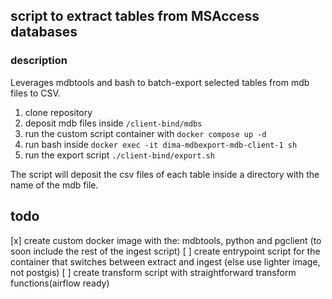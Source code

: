 ## script to extract tables from MSAccess databases

### description
Leverages mdbtools and bash to batch-export selected tables from mdb files to CSV.

1. clone repository
2. deposit mdb files inside `/client-bind/mdbs`
3. run the custom script container with `docker compose up -d`
4. run bash inside `docker exec -it dima-mdbexport-mdb-client-1 sh`
5. run the export script `./client-bind/export.sh`

The script will deposit the csv files of each table inside a directory with the name of the mdb file.

## todo 
[x] create custom docker image with the: mdbtools, python and pgclient (to soon include the rest of the ingest script)
[ ] create entrypoint script for the container that switches between extract and ingest (else use lighter image, not postgis)
[ ] create transform script with straightforward transform functions(airflow ready)